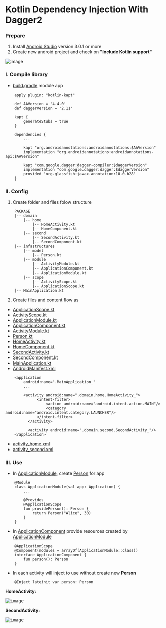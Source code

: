 # Kotlin Dependency Injection With Dagger2

### Prepare
1. Install [Android Studio](https://developer.android.com/studio/index.html) version 3.0.1 or more
2. Create new android project and check on **"Include Kotlin support"**

![image](https://user-images.githubusercontent.com/18477507/35255147-2ea4d6c4-0020-11e8-84c0-4e57b42d8b3c.png)

### I. Compile library
- [build.gradle](https://github.com/duonghd7/hd-kotlin-di-dagger2/blob/master/app/build.gradle) module app
```
    apply plugin: "kotlin-kapt"

    def AAVersion = '4.4.0'
    def daggerVersion = '2.11'

    kapt {
        generateStubs = true
    }

    dependencies {
        ...

        kapt "org.androidannotations:androidannotations:$AAVersion"
        implementation "org.androidannotations:androidannotations-api:$AAVersion"

        kapt "com.google.dagger:dagger-compiler:$daggerVersion"
        implementation "com.google.dagger:dagger:$daggerVersion"
        provided 'org.glassfish:javax.annotation:10.0-b28'
    }
```

### II. Config
1. Create folder and files folow structure
```
    PACKAGE
    |-- domain
        |-- home
            |-- HomeActivity.kt
            |-- HomeComponent.kt
        |-- second
            |-- SecondActivity.kt
            |-- SecondComponent.kt
    |-- infastructures
        |-- model
            |-- Person.kt
        |-- module
            |-- ActivityModule.kt
            |-- ApplicationComponent.kt
            |-- ApplicationModule.kt
        |-- scope
            |-- ActivityScope.kt
            |-- ApplicationScope.kt
    |-- MainApplication.kt
```

2. Create files and content flow as
- [ApplicationScope.kt](https://github.com/duonghd7/hd-kotlin-di-dagger2/blob/master/app/src/main/java/com/hdd/kotlindiwithdagger2/infrastructures/scope/ApplicationScope.kt)
- [ActivityScope.kt](https://github.com/duonghd7/hd-kotlin-di-dagger2/blob/master/app/src/main/java/com/hdd/kotlindiwithdagger2/infrastructures/scope/ActivityScope.kt)
- [ApplicationModule.kt](https://github.com/duonghd7/hd-kotlin-di-dagger2/blob/master/app/src/main/java/com/hdd/kotlindiwithdagger2/infrastructures/module/ApplicationModule.kt)
- [ApplicationComponent.kt](https://github.com/duonghd7/hd-kotlin-di-dagger2/blob/master/app/src/main/java/com/hdd/kotlindiwithdagger2/infrastructures/module/ApplicationComponent.kt)
- [ActivityModule.kt](https://github.com/duonghd7/hd-kotlin-di-dagger2/blob/master/app/src/main/java/com/hdd/kotlindiwithdagger2/infrastructures/module/ActivityModule.kt)
- [Person.kt](https://github.com/duonghd7/hd-kotlin-di-dagger2/blob/master/app/src/main/java/com/hdd/kotlindiwithdagger2/infrastructures/model/Person.kt)
- [HomeActivity.kt](https://github.com/duonghd7/hd-kotlin-di-dagger2/blob/master/app/src/main/java/com/hdd/kotlindiwithdagger2/domain/home/HomeActivity.kt)
- [HomeComponent.kt](https://github.com/duonghd7/hd-kotlin-di-dagger2/blob/master/app/src/main/java/com/hdd/kotlindiwithdagger2/domain/home/HomeComponent.kt)
- [SecondActivity.kt](https://github.com/duonghd7/hd-kotlin-di-dagger2/blob/master/app/src/main/java/com/hdd/kotlindiwithdagger2/domain/second/SecondActivity.kt)
- [SecondComponent.kt](https://github.com/duonghd7/hd-kotlin-di-dagger2/blob/master/app/src/main/java/com/hdd/kotlindiwithdagger2/domain/second/SecondComponent.kt)
- [MainApplication.kt](https://github.com/duonghd7/hd-kotlin-di-dagger2/blob/master/app/src/main/java/com/hdd/kotlindiwithdagger2/MainApplication.kt)
- [AndroidManifest.xml](https://github.com/duonghd7/hd-kotlin-di-dagger2/blob/master/app/src/main/AndroidManifest.xml)
```
    <application
        android:name=".MainApplication_"
        ...

        <activity android:name=".domain.home.HomeActivity_">
              <intent-filter>
                  <action android:name="android.intent.action.MAIN"/>
                  <category android:name="android.intent.category.LAUNCHER"/>
              </intent-filter>
          </activity>

          <activity android:name=".domain.second.SecondActivity_"/>
    </application>
```
- [activity_home.xml](https://github.com/duonghd7/hd-kotlin-di-dagger2/blob/master/app/src/main/res/layout/activity_home.xml)
- [activity_second.xml](https://github.com/duonghd7/hd-kotlin-di-dagger2/blob/master/app/src/main/res/layout/activity_second.xml)

### III. Use
- In [ApplicationModule](https://github.com/duonghd7/hd-kotlin-di-dagger2/blob/master/app/src/main/java/com/hdd/kotlindiwithdagger2/infrastructures/module/ApplicationModule.kt), create [Person](https://github.com/duonghd7/hd-kotlin-di-dagger2/blob/master/app/src/main/java/com/hdd/kotlindiwithdagger2/infrastructures/model/Person.kt) for app
```
    @Module
    class ApplicationModule(val app: Application) {
        ...

        @Provides
        @ApplicationScope
        fun providePerson(): Person {
            return Person("Alice", 30)
        }
    }
```
- In [ApplicationComponent](https://github.com/duonghd7/hd-kotlin-di-dagger2/blob/master/app/src/main/java/com/hdd/kotlindiwithdagger2/infrastructures/module/ApplicationComponent.kt) provide resources created by [ApplicationModule](https://github.com/duonghd7/hd-kotlin-di-dagger2/blob/master/app/src/main/java/com/hdd/kotlindiwithdagger2/infrastructures/module/ApplicationModule.kt)
```
    @ApplicationScope
    @Component(modules = arrayOf(ApplicationModule::class))
    interface ApplicationComponent {
        fun person(): Person
    }
```
- In each activity will inject to use without create new **Person**
```
    @Inject lateinit var person: Person
```
**HomeActivity:**

<kbd>![image](https://user-images.githubusercontent.com/18477507/35257627-fbb50a06-002c-11e8-834b-bc3e99e8bf1d.png)</kbd>

**SecondActivity:**

<kbd>![image](https://user-images.githubusercontent.com/18477507/35257653-2640bcfc-002d-11e8-8d24-8a560aa46214.png)</kbd>
